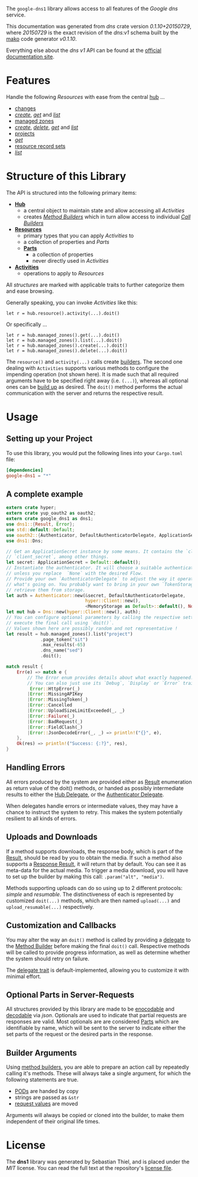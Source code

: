 <!---
DO NOT EDIT !
This file was generated automatically from 'src/mako/api/README.md.mako'
DO NOT EDIT !
-->
The `google-dns1` library allows access to all features of the *Google dns* service.

This documentation was generated from *dns* crate version *0.1.10+20150729*, where *20150729* is the exact revision of the *dns:v1* schema built by the [mako](http://www.makotemplates.org/) code generator *v0.1.10*.

Everything else about the *dns* *v1* API can be found at the
[official documentation site](https://developers.google.com/cloud-dns).
# Features

Handle the following *Resources* with ease from the central [hub](http://byron.github.io/google-apis-rs/google_dns1/struct.Dns.html) ... 

* [changes](http://byron.github.io/google-apis-rs/google_dns1/struct.Change.html)
 * [*create*](http://byron.github.io/google-apis-rs/google_dns1/struct.ChangeCreateCall.html), [*get*](http://byron.github.io/google-apis-rs/google_dns1/struct.ChangeGetCall.html) and [*list*](http://byron.github.io/google-apis-rs/google_dns1/struct.ChangeListCall.html)
* [managed zones](http://byron.github.io/google-apis-rs/google_dns1/struct.ManagedZone.html)
 * [*create*](http://byron.github.io/google-apis-rs/google_dns1/struct.ManagedZoneCreateCall.html), [*delete*](http://byron.github.io/google-apis-rs/google_dns1/struct.ManagedZoneDeleteCall.html), [*get*](http://byron.github.io/google-apis-rs/google_dns1/struct.ManagedZoneGetCall.html) and [*list*](http://byron.github.io/google-apis-rs/google_dns1/struct.ManagedZoneListCall.html)
* [projects](http://byron.github.io/google-apis-rs/google_dns1/struct.Project.html)
 * [*get*](http://byron.github.io/google-apis-rs/google_dns1/struct.ProjectGetCall.html)
* [resource record sets](http://byron.github.io/google-apis-rs/google_dns1/struct.ResourceRecordSet.html)
 * [*list*](http://byron.github.io/google-apis-rs/google_dns1/struct.ResourceRecordSetListCall.html)




# Structure of this Library

The API is structured into the following primary items:

* **[Hub](http://byron.github.io/google-apis-rs/google_dns1/struct.Dns.html)**
    * a central object to maintain state and allow accessing all *Activities*
    * creates [*Method Builders*](http://byron.github.io/google-apis-rs/google_dns1/trait.MethodsBuilder.html) which in turn
      allow access to individual [*Call Builders*](http://byron.github.io/google-apis-rs/google_dns1/trait.CallBuilder.html)
* **[Resources](http://byron.github.io/google-apis-rs/google_dns1/trait.Resource.html)**
    * primary types that you can apply *Activities* to
    * a collection of properties and *Parts*
    * **[Parts](http://byron.github.io/google-apis-rs/google_dns1/trait.Part.html)**
        * a collection of properties
        * never directly used in *Activities*
* **[Activities](http://byron.github.io/google-apis-rs/google_dns1/trait.CallBuilder.html)**
    * operations to apply to *Resources*

All *structures* are marked with applicable traits to further categorize them and ease browsing.

Generally speaking, you can invoke *Activities* like this:

```Rust,ignore
let r = hub.resource().activity(...).doit()
```

Or specifically ...

```ignore
let r = hub.managed_zones().get(...).doit()
let r = hub.managed_zones().list(...).doit()
let r = hub.managed_zones().create(...).doit()
let r = hub.managed_zones().delete(...).doit()
```

The `resource()` and `activity(...)` calls create [builders][builder-pattern]. The second one dealing with `Activities` 
supports various methods to configure the impending operation (not shown here). It is made such that all required arguments have to be 
specified right away (i.e. `(...)`), whereas all optional ones can be [build up][builder-pattern] as desired.
The `doit()` method performs the actual communication with the server and returns the respective result.

# Usage

## Setting up your Project

To use this library, you would put the following lines into your `Cargo.toml` file:

```toml
[dependencies]
google-dns1 = "*"
```

## A complete example

```Rust
extern crate hyper;
extern crate yup_oauth2 as oauth2;
extern crate google_dns1 as dns1;
use dns1::{Result, Error};
use std::default::Default;
use oauth2::{Authenticator, DefaultAuthenticatorDelegate, ApplicationSecret, MemoryStorage};
use dns1::Dns;

// Get an ApplicationSecret instance by some means. It contains the `client_id` and 
// `client_secret`, among other things.
let secret: ApplicationSecret = Default::default();
// Instantiate the authenticator. It will choose a suitable authentication flow for you, 
// unless you replace  `None` with the desired Flow.
// Provide your own `AuthenticatorDelegate` to adjust the way it operates and get feedback about 
// what's going on. You probably want to bring in your own `TokenStorage` to persist tokens and
// retrieve them from storage.
let auth = Authenticator::new(&secret, DefaultAuthenticatorDelegate,
                              hyper::Client::new(),
                              <MemoryStorage as Default>::default(), None);
let mut hub = Dns::new(hyper::Client::new(), auth);
// You can configure optional parameters by calling the respective setters at will, and
// execute the final call using `doit()`.
// Values shown here are possibly random and not representative !
let result = hub.managed_zones().list("project")
             .page_token("sit")
             .max_results(-65)
             .dns_name("sed")
             .doit();

match result {
    Err(e) => match e {
        // The Error enum provides details about what exactly happened.
        // You can also just use its `Debug`, `Display` or `Error` traits
         Error::HttpError(_)
        |Error::MissingAPIKey
        |Error::MissingToken(_)
        |Error::Cancelled
        |Error::UploadSizeLimitExceeded(_, _)
        |Error::Failure(_)
        |Error::BadRequest(_)
        |Error::FieldClash(_)
        |Error::JsonDecodeError(_, _) => println!("{}", e),
    },
    Ok(res) => println!("Success: {:?}", res),
}

```
## Handling Errors

All errors produced by the system are provided either as [Result](http://byron.github.io/google-apis-rs/google_dns1/enum.Result.html) enumeration as return value of 
the doit() methods, or handed as possibly intermediate results to either the 
[Hub Delegate](http://byron.github.io/google-apis-rs/google_dns1/trait.Delegate.html), or the [Authenticator Delegate](http://byron.github.io/google-apis-rs/google_dns1/../yup-oauth2/trait.AuthenticatorDelegate.html).

When delegates handle errors or intermediate values, they may have a chance to instruct the system to retry. This 
makes the system potentially resilient to all kinds of errors.

## Uploads and Downloads
If a method supports downloads, the response body, which is part of the [Result](http://byron.github.io/google-apis-rs/google_dns1/enum.Result.html), should be
read by you to obtain the media.
If such a method also supports a [Response Result](http://byron.github.io/google-apis-rs/google_dns1/trait.ResponseResult.html), it will return that by default.
You can see it as meta-data for the actual media. To trigger a media download, you will have to set up the builder by making
this call: `.param("alt", "media")`.

Methods supporting uploads can do so using up to 2 different protocols: 
*simple* and *resumable*. The distinctiveness of each is represented by customized 
`doit(...)` methods, which are then named `upload(...)` and `upload_resumable(...)` respectively.

## Customization and Callbacks

You may alter the way an `doit()` method is called by providing a [delegate](http://byron.github.io/google-apis-rs/google_dns1/trait.Delegate.html) to the 
[Method Builder](http://byron.github.io/google-apis-rs/google_dns1/trait.CallBuilder.html) before making the final `doit()` call. 
Respective methods will be called to provide progress information, as well as determine whether the system should 
retry on failure.

The [delegate trait](http://byron.github.io/google-apis-rs/google_dns1/trait.Delegate.html) is default-implemented, allowing you to customize it with minimal effort.

## Optional Parts in Server-Requests

All structures provided by this library are made to be [enocodable](http://byron.github.io/google-apis-rs/google_dns1/trait.RequestValue.html) and 
[decodable](http://byron.github.io/google-apis-rs/google_dns1/trait.ResponseResult.html) via *json*. Optionals are used to indicate that partial requests are responses 
are valid.
Most optionals are are considered [Parts](http://byron.github.io/google-apis-rs/google_dns1/trait.Part.html) which are identifiable by name, which will be sent to 
the server to indicate either the set parts of the request or the desired parts in the response.

## Builder Arguments

Using [method builders](http://byron.github.io/google-apis-rs/google_dns1/trait.CallBuilder.html), you are able to prepare an action call by repeatedly calling it's methods.
These will always take a single argument, for which the following statements are true.

* [PODs][wiki-pod] are handed by copy
* strings are passed as `&str`
* [request values](http://byron.github.io/google-apis-rs/google_dns1/trait.RequestValue.html) are moved

Arguments will always be copied or cloned into the builder, to make them independent of their original life times.

[wiki-pod]: http://en.wikipedia.org/wiki/Plain_old_data_structure
[builder-pattern]: http://en.wikipedia.org/wiki/Builder_pattern
[google-go-api]: https://github.com/google/google-api-go-client

# License
The **dns1** library was generated by Sebastian Thiel, and is placed 
under the *MIT* license.
You can read the full text at the repository's [license file][repo-license].

[repo-license]: https://github.com/Byron/google-apis-rs/LICENSE.md

